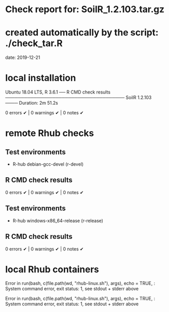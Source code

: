 # Check report for:  SoilR_1.2.103.tar.gz
# created automatically by the script:  ./check_tar.R
date: 2019-12-21
# local installation 
  Ubuntu 18.04 LTS, R 3.6.1
── R CMD check results ────────────────────────────────────── SoilR 1.2.103 ────
Duration: 2m 51.2s

0 errors ✔ | 0 warnings ✔ | 0 notes ✔
# remote Rhub checks
## Test environments
- R-hub debian-gcc-devel (r-devel)

## R CMD check results
0 errors ✔ | 0 warnings ✔ | 0 notes ✔
## Test environments
- R-hub windows-x86_64-release (r-release)

## R CMD check results
0 errors ✔ | 0 warnings ✔ | 0 notes ✔
# local Rhub containers
Error in run(bash, c(file.path(wd, "rhub-linux.sh"), args), echo = TRUE, : System command error, exit status: 1, see stdout + stderr above

Error in run(bash, c(file.path(wd, "rhub-linux.sh"), args), echo = TRUE, : System command error, exit status: 1, see stdout + stderr above

